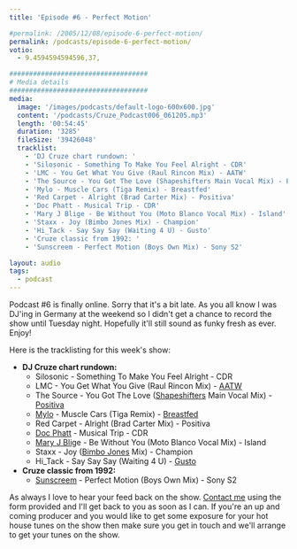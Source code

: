 ```yaml
---
title: 'Episode #6 - Perfect Motion'

#permalink: /2005/12/08/episode-6-perfect-motion/
permalink: /podcasts/episode-6-perfect-motion/
votio:
  - 9.4594594594596,37,

###################################
# Media details
###################################
media:
  image: '/images/podcasts/default-logo-600x600.jpg'
  content: '/podcasts/Cruze_Podcast006_061205.mp3'
  length: '00:54:45'
  duration: '3285'
  fileSize: '39426048'
  tracklist:
    - 'DJ Cruze chart rundown: '
    - 'Silosonic - Something To Make You Feel Alright - CDR'
    - 'LMC - You Get What You Give (Raul Rincon Mix) - AATW'
    - 'The Source - You Got The Love (Shapeshifters Main Vocal Mix) - Positiva'
    - 'Mylo - Muscle Cars (Tiga Remix) - Breastfed'
    - 'Red Carpet - Alright (Brad Carter Mix) - Positiva'
    - 'Doc Phatt - Musical Trip - CDR'
    - 'Mary J Blige - Be Without You (Moto Blanco Vocal Mix) - Island'
    - 'Staxx - Joy (Bimbo Jones Mix) - Champion'
    - 'Hi_Tack - Say Say Say (Waiting 4 U) - Gusto'
    - 'Cruze classic from 1992: '
    - 'Sunscreem - Perfect Motion (Boys Own Mix) - Sony S2'

layout: audio
tags:
  - podcast
---
```


Podcast #6 is finally online. Sorry that it's a bit late. As you all know I was DJ'ing in Germany at the weekend so I didn't get a chance to record the show until Tuesday night. Hopefully it'll still sound as funky fresh as ever. Enjoy!

Here is the tracklisting for this week's show:

- **DJ Cruze chart rundown:**
  - Silosonic - Something To Make You Feel Alright - CDR
  - LMC - You Get What You Give (Raul Rincon Mix) - [AATW][3]
  - The Source - You Got The Love ([Shapeshifters][4] Main Vocal Mix) - [Positiva][5]
  - [Mylo][6] - Muscle Cars (Tiga Remix) - [Breastfed][7]
  - Red Carpet - Alright (Brad Carter Mix) - Positiva
  - [Doc Phatt][8] - Musical Trip - CDR
  - [Mary J Blig][9]e - Be Without You (Moto Blanco Vocal Mix) - Island
  - Staxx - Joy ([Bimbo Jones][10] Mix) - Champion
  - Hi_Tack - Say Say Say (Waiting 4 U) - [Gusto][11]
- **Cruze classic from 1992:**
  - [Sunscreem][12] - Perfect Motion (Boys Own Mix) - Sony S2

As always I love to hear your feed back on the show. [Contact me][13] using the form provided and I'll get back to you as soon as I can. If you're an up and coming producer and you would like to get some exposure for your hot house tunes on the show then make sure you get in touch and we'll arrange to get your tunes on the show.

[1]: http://www.djcruzeaudio.co.uk/podcasts/Cruze_Podcast006_061205.mp3
[2]: http://www.djcruze.co.uk/cms/podcasts/feed/rss2
[3]: http://www.aatw.com/
[4]: http://www.nocturnalgroove.co.uk/
[5]: http://www.positivarecords.com/
[6]: http://www.mylo.tv/
[7]: http://www.breastfed.tv/
[8]: http://www.docphatt.com/
[9]: http://www.mjblige.com/
[10]: http://www.djleedagger.co.uk/
[11]: http://www.gutrecords.com/
[12]: http://www.vh1.com/artists/az/sunscreem/bio.jhtml
[13]: /contact
